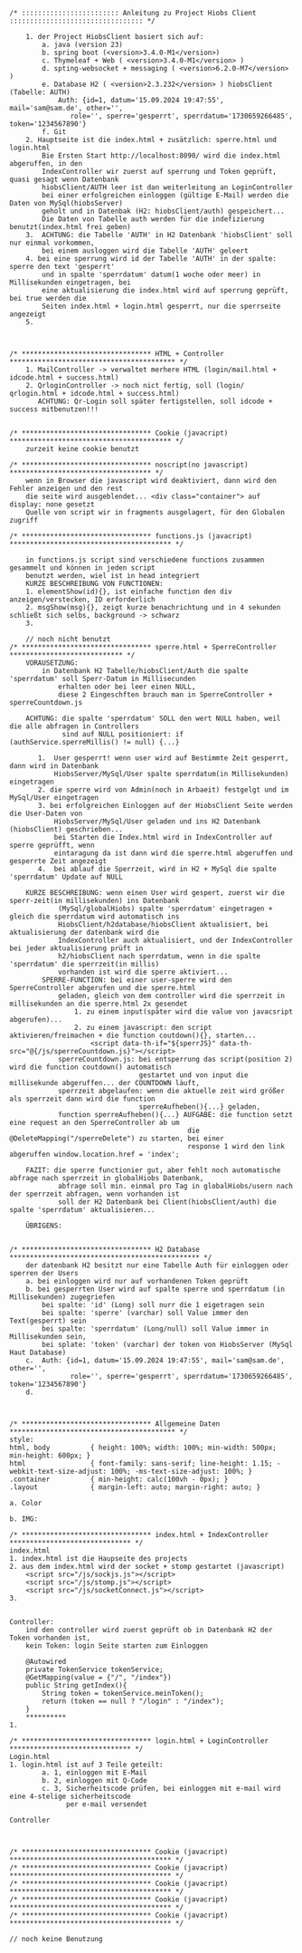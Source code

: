 
    /* :::::::::::::::::::::::: Anleitung zu Project Hiobs Client ::::::::::::::::::::::::::::::::: */

        1. der Project HiobsClient basiert sich auf:
            a. java (version 23)
            b. spring boot (<version>3.4.0-M1</version>)
            c. Thymeleaf + Web ( <version>3.4.0-M1</version> )
            d. spting-websocket + messaging ( <version>6.2.0-M7</version> )
            e. Database H2 ( <version>2.3.232</version> ) hiobsClient (Tabelle: AUTH)
                Auth: {id=1, datum='15.09.2024 19:47:55', mail='sam@sam.de', other='',
                   role='', sperre='gesperrt', sperrdatum='1730659266485', token='1234567890'}
            f. Git 
        2. Hauptseite ist die index.html + zusätzlich: sperre.html und login.html
            Bie Ersten Start http://localhost:8090/ wird die index.html abgeruffen, in den
            IndexController wir zuerst auf sperrung und Token geprüft, quasi gesagt wenn Datenbank
            hiobsClient/AUTH leer ist dan weiterleitung an LoginController
            bei einer erfolgreichen einloggen (gültige E-Mail) werden die Daten von MySql(hiobsServer)
            geholt und in Datenbak (H2: hiobsClient/auth) gespeichert...
            Die Daten von Tabelle auth werden für die indefizierung benutzt(index.html frei geben)
        3.  ACHTUNG: die Tabelle 'AUTH' in H2 Datenbank 'hiobsClient' soll nur einmal vorkommen, 
            bei einem ausloggen wird die Tabelle 'AUTH' geleert
        4. bei eine sperrung wird id der Tabelle 'AUTH' in der spalte: sperre den text 'gesperrt'
            und in spalte 'sperrdatum' datum(1 woche oder meer) in Millisekunden eingetragen, bei
            eine aktualisierung die index.html wird auf sperrung geprüft, bei true werden die
            Seiten index.html + login.html gesperrt, nur die sperrseite angezeigt
        5.
        


    /* ******************************** HTML + Controller ***************************************** */
        1. MailController -> verwaltet merhere HTML (login/mail.html + idcode.html + success.html)
        2. QrloginController -> noch nict fertig, soll (login/ qrlogin.html + idcode.html + success.html)
           ACHTUNG: Qr-Login soll später fertigstellen, soll idcode + success mitbenutzen!!!


    /* ******************************** Cookie (javacript) **************************************** */
        zurzeit keine cookie benutzt

    /* ******************************** noscript(no javascript) *********************************** */
        wenn in Browser die javascript wird deaktiviert, dann wird den Fehler anzeigen und den rest
        die seite wird ausgeblendet... <div class="container"> auf display: none gesetzt
        Quelle von script wir in fragments ausgelagert, für den Globalen zugriff

    /* ******************************** functions.js (javacript) **************************************** */
    
        in functions.js script sind verschiedene functions zusammen gesammelt und können in jeden script
        benutzt werden, wiel ist in head integriert
        KURZE BESCHREIBUNG VON FUNCTIONEN:
        1. elementShow(id){}, ist einfache function den div anzeigen/verstecken, ID erforderlich
        2. msgShow(msg){}, zeigt kurze benachrichtung und in 4 sekunden schließt sich selbs, background -> schwarz
        3.

        // noch nicht benutzt
    /* ******************************** sperre.html + SperreController **************************** */
        VORAUSETZUNG: 
            in Datenbank H2 Tabelle/hiobsClient/Auth die spalte 'sperrdatum' soll Sperr-Datum in Millisecunden 
                erhalten oder bei leer einen NULL, 
                diese 2 Eingeschften brauch man in SperreController + sperreCountdown.js

        ACHTUNG: die spalte 'sperrdatum' SOLL den wert NULL haben, weil die alle abfragen in Controllers
                 sind auf NULL positioniert: if (authService.sperreMillis() != null) {...}
        
           1.  User gesperrt! wenn user wird auf Bestimmte Zeit gesperrt, dann wird in Datenbank
               HiobsServer/MySql/User spalte sperrdatum(in Millisekunden) eingetragen
           2. die sperre wird von Admin(noch in Arbaeit) festgelgt und im MySql/User eingetragen
           3. bei erfolgreichen Einloggen auf der HiobsClient Seite werden die User-Daten von 
               HiobsServer/MySql/User geladen und ins H2 Datenbank (hiobsClient) geschrieben...
               bei Starten die Index.html wird in IndexController auf sperre geprüfft, wenn
               eintaragung da ist dann wird die sperre.html abgeruffen und gesperrte Zeit angezeigt
           4.  bei ablauf die Sperrzeit, wird in H2 + MySql die spalte 'sperrdatum' Update auf NULL

        KURZE BESCHREIBUNG: wenn einen User wird gespert, zuerst wir die sperr-zeit(in millisekunden) ins Datenbank 
                (MySql/globalHiobs) spalte 'sperrdatum' eingetragen + gleich die sperrdatum wird automatisch ins 
                HiobsClient/h2database/hiobsClient aktualisiert, bei aktualisierung der datenbank wird die 
                IndexController auch aktualisiert, und der IndexController bei jeder aktualisierung prüft in
                h2/hiobsClient nach sperrdatum, wenn in die spalte 'sperrdatum' die sperrzeit(in millis) 
                vorhanden ist wird die sperre aktiviert...
            SPERRE-FUNCTION: bei einer user-sperre wird den SperreController abgerufen und die sperre.html
                geladen, gleich von dem controller wird die sperrzeit in millisekunden an die sperre.html 2x gesendet
                    1. zu einem input(später wird die value von javacsript abgerufen)...
                    2. zu einem javascript: den script aktivieren/freimachen + die function coutdown(){}, starten...
                        <script data-th-if="${sperrJS}" data-th-src="@{/js/sperreCountdown.js}"></script>
                sperreCountdown.js: bei entsperrung das script(position 2) wird die function coutdown() automatisch 
                                    gestartet und von input die millisekunde abgeruffen... der COUNTDOWN läuft,
                sperrzeit abgelaufen: wenn die aktuelle zeit wird größer als sperrzeit dann wird die function
                                    sperreAufheben(){...} geladen, 
                function sperreAufheben(){...} AUFGABE: die function setzt eine request an den SperreController ab um
                                                die @DeleteMapping("/sperreDelete") zu starten, bei einer 
                                                response 1 wird den link abgeruffen window.location.href = 'index';
                
        FAZIT: die sperre functionier gut, aber fehlt noch automatische abfrage nach sperrzeit in globalHiobs Datenbank,
                abfrage soll min. einmal pro Tag in globalHiobs/usern nach der sperrzeit abfragen, wenn vorhanden ist
                soll der H2 Datenbank bei Client(hiobsClient/auth) die spalte 'sperrdatum' aktualisieren...
            
        ÜBRIGENS: 


    /* ******************************** H2 Database *********************************************** */
        der datenbank H2 besitzt nur eine Tabelle Auth für einloggen oder sperren der Users
        a. bei einloggen wird nur auf vorhandenen Token geprüft
        b. bei gesperrten User wird auf spalte sperre und sperrdatum (in Millisekunden) zugegriefen
            bei spalte: 'id' (Long) soll nurr die 1 eigetragen sein
            bei spalte: 'sperre' (varchar) soll Value immer den Text(gesperrt) sein 
            bei spalte: 'sperrdatum' (Long/null) soll Value immer in Millisekunden sein,  
            bei splate: 'token' (varchar) der token von HiobsServer (MySql Haut Database)
        c.  Auth: {id=1, datum='15.09.2024 19:47:55', mail='sam@sam.de', other='',
                   role='', sperre='gesperrt', sperrdatum='1730659266485', token='1234567890'}
        d.
        


    /* ******************************** Allgemeine Daten  ***************************************** */
    style:
    html, body 	        { height: 100%; width: 100%; min-width: 500px; min-height: 600px; }
    html                { font-family: sans-serif; line-height: 1.15; -webkit-text-size-adjust: 100%; -ms-text-size-adjust: 100%; }
    .container          { min-height: calc(100vh - 0px); }
    .layout             { margin-left: auto; margin-right: auto; }

    a. Color

    b. IMG: 

    /* ******************************** index.html + IndexController ****************************** */
    index.html
    1. index.html ist die Haupseite des projects
    2. aus dem index.html wird der socket + stomp gestartet (javascript)
        <script src="/js/sockjs.js"></script>
        <script src="/js/stomp.js"></script>
        <script src="/js/socketConnect.js"></script>
    3.


    Controller:
        ind den controller wird zuerst geprüft ob in Datenbank H2 der Token vorhanden ist,
        kein Token: login Seite starten zum Einloggen

        @Autowired
        private TokenService tokenService;
        @GetMapping(value = {"/", "/index"})
        public String getIndex(){
            String token = tokenService.meinToken();
            return (token == null ? "/login" : "/index");
        }
        **********
    1.

    /* ******************************** login.html + LoginController ****************************** */
    Login.html
    1. login.html ist auf 3 Teile geteilt: 
            a. 1, einloggen mit E-Mail
            b. 2, einloggen mit Q-Code
            c. 3, Sicherheitscode prüfen, bei einloggen mit e-mail wird eine 4-stelige sicherheitscode
                  per e-mail versendet

    Controller



    /* ******************************** Cookie (javacript) **************************************** */
    /* ******************************** Cookie (javacript) **************************************** */
    /* ******************************** Cookie (javacript) **************************************** */
    /* ******************************** Cookie (javacript) **************************************** */
    /* ******************************** Cookie (javacript) **************************************** */
    
    // noch keine Benutzung


